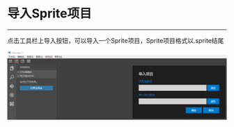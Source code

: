 # 导入Sprite项目

----------

点击工具栏上导入按钮，可以导入一个Sprite项目，Sprite项目格式以.sprite结尾

<img src="image/import1.png" />